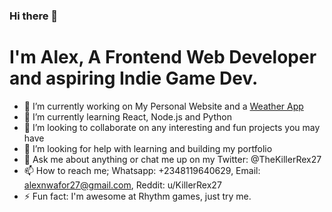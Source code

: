 ### Hi there 👋
# I'm Alex, A Frontend Web Developer and aspiring Indie Game Dev.
- 🔭 I’m currently working on My Personal Website and a [Weather App](https://github.com/TheKillerRex27/Weather-App-Project/)
- 🌱 I’m currently learning React, Node.js and Python
- 👯 I’m looking to collaborate on any interesting and fun projects you may have
- 🤔 I’m looking for help with learning and building my portfolio
- 💬 Ask me about anything or chat me up on my Twitter: @TheKillerRex27
- 📫 How to reach me; Whatsapp: +2348119640629, Email: alexnwafor27@gmail.com, Reddit: u/KillerRex27
- ⚡ Fun fact: I'm awesome at Rhythm games, just try me.
